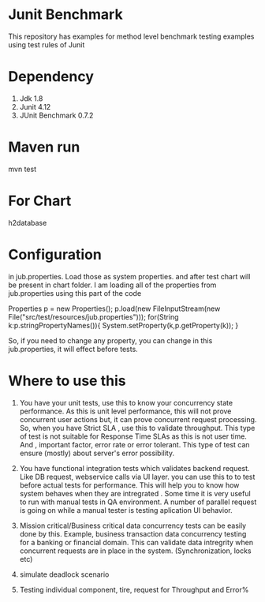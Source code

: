 # Junit Benchmark
This repository has examples for method level benchmark testing examples using test rules of Junit

# Dependency 

1. Jdk 1.8
2. Junit 4.12
3. JUnit Benchmark 0.7.2

# Maven run
mvn test

# For Chart 
h2database


# Configuration 
in jub.properties. Load those as system properties. and after test chart will be present in chart folder. 
I am loading all of the properties from jub.properties using this part of the code

 Properties p = new Properties();
 p.load(new FileInputStream(new File("src/test/resources/jub.properties")));
 for(String k:p.stringPropertyNames()){
     System.setProperty(k,p.getProperty(k));
 }
 
 So, if you need to change any property, you can change in this jub.properties, it will effect before tests. 
 
# Where to use this 
1. You have your unit tests, use this to know your concurrency state performance.
As this is unit level performance, this will not prove concurrent user actions but, it can prove concurrent request processing.
So, when you have Strict SLA , use this to validate throughput. 
This type of test is not suitable for Response Time SLAs as this is not user time. 
And , important factor, error rate or error tolerant. This type of test can ensure (mostly) about server's error possibility. 
  
2. You have functional integration tests which validates backend request. Like DB request, webservice calls via UI layer. 
you can use this to to test before actual tests for performance. This will help you to know how system behaves when they are intregrated .
   Some time it is very useful to run with manual tests in QA environment.
    A number of parallel request is going on while a manual tester is testing aplication UI behavior. 
    
3. Mission critical/Business critical data concurrency tests can be easily done by this. 
Example, business transaction data concurrency testing for a banking or financial domain. This can validate data intregrity when concurrent requests are in place in the system. (Synchronization, locks etc)
    
4. simulate deadlock scenario
 
5. Testing individual component, tire, request for Throughput and Error% 